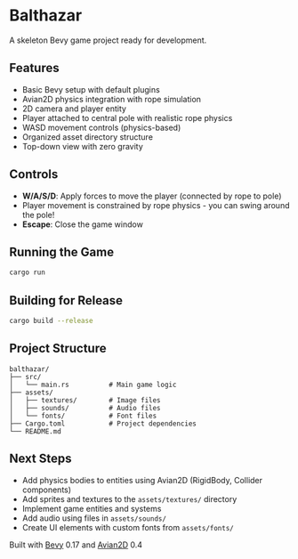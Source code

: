 # Balthazar

A skeleton Bevy game project ready for development.

## Features

- Basic Bevy setup with default plugins
- Avian2D physics integration with rope simulation
- 2D camera and player entity
- Player attached to central pole with realistic rope physics
- WASD movement controls (physics-based)
- Organized asset directory structure
- Top-down view with zero gravity

## Controls

- **W/A/S/D**: Apply forces to move the player (connected by rope to pole)
- Player movement is constrained by rope physics - you can swing around the pole!
- **Escape**: Close the game window

## Running the Game

```bash
cargo run
```

## Building for Release

```bash
cargo build --release
```

## Project Structure

```
balthazar/
├── src/
│   └── main.rs          # Main game logic
├── assets/
│   ├── textures/        # Image files
│   ├── sounds/          # Audio files
│   └── fonts/           # Font files
├── Cargo.toml           # Project dependencies
└── README.md
```

## Next Steps

- Add physics bodies to entities using Avian2D (RigidBody, Collider components)
- Add sprites and textures to the `assets/textures/` directory
- Implement game entities and systems
- Add audio using files in `assets/sounds/`
- Create UI elements with custom fonts from `assets/fonts/`

Built with [Bevy](https://bevyengine.org/) 0.17 and [Avian2D](https://github.com/Jondolf/avian) 0.4
